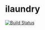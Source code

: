 # ilaundry

[![Build Status](https://travis-ci.org/SaniaPatmawati/Ilaundry.svg?branch=master)](https://travis-ci.org/SaniaPatmawati/Ilaundry)